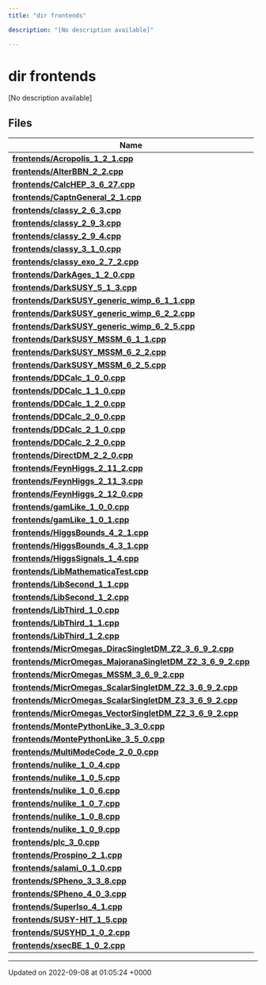 ```yaml
---
title: "dir frontends"

description: "[No description available]"

---
```


# dir frontends

[No description available]

## Files

| Name           |
| -------------- |
| **[frontends/Acropolis_1_2_1.cpp](/documentation/code/files/acropolis__1__2__1_8cpp/)**  |
| **[frontends/AlterBBN_2_2.cpp](/documentation/code/files/alterbbn__2__2_8cpp/)**  |
| **[frontends/CalcHEP_3_6_27.cpp](/documentation/code/files/calchep__3__6__27_8cpp/)**  |
| **[frontends/CaptnGeneral_2_1.cpp](/documentation/code/files/captngeneral__2__1_8cpp/)**  |
| **[frontends/classy_2_6_3.cpp](/documentation/code/files/classy__2__6__3_8cpp/)**  |
| **[frontends/classy_2_9_3.cpp](/documentation/code/files/classy__2__9__3_8cpp/)**  |
| **[frontends/classy_2_9_4.cpp](/documentation/code/files/classy__2__9__4_8cpp/)**  |
| **[frontends/classy_3_1_0.cpp](/documentation/code/files/classy__3__1__0_8cpp/)**  |
| **[frontends/classy_exo_2_7_2.cpp](/documentation/code/files/classy__exo__2__7__2_8cpp/)**  |
| **[frontends/DarkAges_1_2_0.cpp](/documentation/code/files/darkages__1__2__0_8cpp/)**  |
| **[frontends/DarkSUSY_5_1_3.cpp](/documentation/code/files/darksusy__5__1__3_8cpp/)**  |
| **[frontends/DarkSUSY_generic_wimp_6_1_1.cpp](/documentation/code/files/darksusy__generic__wimp__6__1__1_8cpp/)**  |
| **[frontends/DarkSUSY_generic_wimp_6_2_2.cpp](/documentation/code/files/darksusy__generic__wimp__6__2__2_8cpp/)**  |
| **[frontends/DarkSUSY_generic_wimp_6_2_5.cpp](/documentation/code/files/darksusy__generic__wimp__6__2__5_8cpp/)**  |
| **[frontends/DarkSUSY_MSSM_6_1_1.cpp](/documentation/code/files/darksusy__mssm__6__1__1_8cpp/)**  |
| **[frontends/DarkSUSY_MSSM_6_2_2.cpp](/documentation/code/files/darksusy__mssm__6__2__2_8cpp/)**  |
| **[frontends/DarkSUSY_MSSM_6_2_5.cpp](/documentation/code/files/darksusy__mssm__6__2__5_8cpp/)**  |
| **[frontends/DDCalc_1_0_0.cpp](/documentation/code/files/ddcalc__1__0__0_8cpp/)**  |
| **[frontends/DDCalc_1_1_0.cpp](/documentation/code/files/ddcalc__1__1__0_8cpp/)**  |
| **[frontends/DDCalc_1_2_0.cpp](/documentation/code/files/ddcalc__1__2__0_8cpp/)**  |
| **[frontends/DDCalc_2_0_0.cpp](/documentation/code/files/ddcalc__2__0__0_8cpp/)**  |
| **[frontends/DDCalc_2_1_0.cpp](/documentation/code/files/ddcalc__2__1__0_8cpp/)**  |
| **[frontends/DDCalc_2_2_0.cpp](/documentation/code/files/ddcalc__2__2__0_8cpp/)**  |
| **[frontends/DirectDM_2_2_0.cpp](/documentation/code/files/directdm__2__2__0_8cpp/)**  |
| **[frontends/FeynHiggs_2_11_2.cpp](/documentation/code/files/feynhiggs__2__11__2_8cpp/)**  |
| **[frontends/FeynHiggs_2_11_3.cpp](/documentation/code/files/feynhiggs__2__11__3_8cpp/)**  |
| **[frontends/FeynHiggs_2_12_0.cpp](/documentation/code/files/feynhiggs__2__12__0_8cpp/)**  |
| **[frontends/gamLike_1_0_0.cpp](/documentation/code/files/gamlike__1__0__0_8cpp/)**  |
| **[frontends/gamLike_1_0_1.cpp](/documentation/code/files/gamlike__1__0__1_8cpp/)**  |
| **[frontends/HiggsBounds_4_2_1.cpp](/documentation/code/files/higgsbounds__4__2__1_8cpp/)**  |
| **[frontends/HiggsBounds_4_3_1.cpp](/documentation/code/files/higgsbounds__4__3__1_8cpp/)**  |
| **[frontends/HiggsSignals_1_4.cpp](/documentation/code/files/higgssignals__1__4_8cpp/)**  |
| **[frontends/LibMathematicaTest.cpp](/documentation/code/files/libmathematicatest_8cpp/)**  |
| **[frontends/LibSecond_1_1.cpp](/documentation/code/files/libsecond__1__1_8cpp/)**  |
| **[frontends/LibSecond_1_2.cpp](/documentation/code/files/libsecond__1__2_8cpp/)**  |
| **[frontends/LibThird_1_0.cpp](/documentation/code/files/libthird__1__0_8cpp/)**  |
| **[frontends/LibThird_1_1.cpp](/documentation/code/files/libthird__1__1_8cpp/)**  |
| **[frontends/LibThird_1_2.cpp](/documentation/code/files/libthird__1__2_8cpp/)**  |
| **[frontends/MicrOmegas_DiracSingletDM_Z2_3_6_9_2.cpp](/documentation/code/files/micromegas__diracsingletdm__z2__3__6__9__2_8cpp/)**  |
| **[frontends/MicrOmegas_MajoranaSingletDM_Z2_3_6_9_2.cpp](/documentation/code/files/micromegas__majoranasingletdm__z2__3__6__9__2_8cpp/)**  |
| **[frontends/MicrOmegas_MSSM_3_6_9_2.cpp](/documentation/code/files/micromegas__mssm__3__6__9__2_8cpp/)**  |
| **[frontends/MicrOmegas_ScalarSingletDM_Z2_3_6_9_2.cpp](/documentation/code/files/micromegas__scalarsingletdm__z2__3__6__9__2_8cpp/)**  |
| **[frontends/MicrOmegas_ScalarSingletDM_Z3_3_6_9_2.cpp](/documentation/code/files/micromegas__scalarsingletdm__z3__3__6__9__2_8cpp/)**  |
| **[frontends/MicrOmegas_VectorSingletDM_Z2_3_6_9_2.cpp](/documentation/code/files/micromegas__vectorsingletdm__z2__3__6__9__2_8cpp/)**  |
| **[frontends/MontePythonLike_3_3_0.cpp](/documentation/code/files/montepythonlike__3__3__0_8cpp/)**  |
| **[frontends/MontePythonLike_3_5_0.cpp](/documentation/code/files/montepythonlike__3__5__0_8cpp/)**  |
| **[frontends/MultiModeCode_2_0_0.cpp](/documentation/code/files/multimodecode__2__0__0_8cpp/)**  |
| **[frontends/nulike_1_0_4.cpp](/documentation/code/files/nulike__1__0__4_8cpp/)**  |
| **[frontends/nulike_1_0_5.cpp](/documentation/code/files/nulike__1__0__5_8cpp/)**  |
| **[frontends/nulike_1_0_6.cpp](/documentation/code/files/nulike__1__0__6_8cpp/)**  |
| **[frontends/nulike_1_0_7.cpp](/documentation/code/files/nulike__1__0__7_8cpp/)**  |
| **[frontends/nulike_1_0_8.cpp](/documentation/code/files/nulike__1__0__8_8cpp/)**  |
| **[frontends/nulike_1_0_9.cpp](/documentation/code/files/nulike__1__0__9_8cpp/)**  |
| **[frontends/plc_3_0.cpp](/documentation/code/files/plc__3__0_8cpp/)**  |
| **[frontends/Prospino_2_1.cpp](/documentation/code/files/prospino__2__1_8cpp/)**  |
| **[frontends/salami_0_1_0.cpp](/documentation/code/files/salami__0__1__0_8cpp/)**  |
| **[frontends/SPheno_3_3_8.cpp](/documentation/code/files/spheno__3__3__8_8cpp/)**  |
| **[frontends/SPheno_4_0_3.cpp](/documentation/code/files/spheno__4__0__3_8cpp/)**  |
| **[frontends/SuperIso_4_1.cpp](/documentation/code/files/superiso__4__1_8cpp/)**  |
| **[frontends/SUSY-HIT_1_5.cpp](/documentation/code/files/susy-hit__1__5_8cpp/)**  |
| **[frontends/SUSYHD_1_0_2.cpp](/documentation/code/files/susyhd__1__0__2_8cpp/)**  |
| **[frontends/xsecBE_1_0_2.cpp](/documentation/code/files/xsecbe__1__0__2_8cpp/)**  |






-------------------------------

Updated on 2022-09-08 at 01:05:24 +0000
